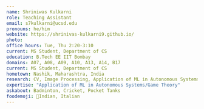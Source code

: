 ```yaml
---
name: Shriniwas Kulkarni
role: Teaching Assistant
email: s7kulkarni@ucsd.edu
pronouns: he/him
website: https://shrinivas-kulkarni9.github.io/
photo:
office hours: Tue, Thu 2:20-3:10
current: MS Student, Department of CS
education: B.Tech EE IIT Bombay
domains: A07, A08, A09, A10, A13, A14, B17
current: MS Student, Department of CS
hometown: Nashik, Maharashtra, India
research: CV, Image Processing, Application of ML in Autonomous Systems/Game Theory
expertise: "Application of ML in Autonomous Systems/Game Theory"
askabout: Badminton, Cricket, Pocket Tanks
foodemoji: 🍞Indian, Italian
---
```

